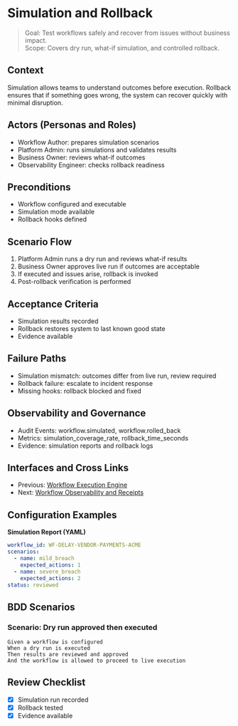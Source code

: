 # Simulation and Rollback

> Goal: Test workflows safely and recover from issues without business impact.  
> Scope: Covers dry run, what-if simulation, and controlled rollback.

## Context
Simulation allows teams to understand outcomes before execution. Rollback ensures that if something goes wrong, the system can recover quickly with minimal disruption.

## Actors (Personas and Roles)
- Workflow Author: prepares simulation scenarios  
- Platform Admin: runs simulations and validates results  
- Business Owner: reviews what-if outcomes  
- Observability Engineer: checks rollback readiness

## Preconditions
- Workflow configured and executable  
- Simulation mode available  
- Rollback hooks defined

## Scenario Flow
1. Platform Admin runs a dry run and reviews what-if results  
2. Business Owner approves live run if outcomes are acceptable  
3. If executed and issues arise, rollback is invoked  
4. Post-rollback verification is performed

## Acceptance Criteria
- Simulation results recorded  
- Rollback restores system to last known good state  
- Evidence available

## Failure Paths
- Simulation mismatch: outcomes differ from live run, review required  
- Rollback failure: escalate to incident response  
- Missing hooks: rollback blocked and fixed

## Observability and Governance
- Audit Events: workflow.simulated, workflow.rolled_back  
- Metrics: simulation_coverage_rate, rollback_time_seconds  
- Evidence: simulation reports and rollback logs

## Interfaces and Cross Links
- Previous: [Workflow Execution Engine](08d-workflow-execution-engine.md)  
- Next: [Workflow Observability and Receipts](08f-workflow-observability-receipts.md)

## Configuration Examples

**Simulation Report (YAML)**
```yaml
workflow_id: WF-DELAY-VENDOR-PAYMENTS-ACME
scenarios:
  - name: mild_breach
    expected_actions: 1
  - name: severe_breach
    expected_actions: 2
status: reviewed
```

## BDD Scenarios

### Scenario: Dry run approved then executed
```gherkin
Given a workflow is configured
When a dry run is executed
Then results are reviewed and approved
And the workflow is allowed to proceed to live execution
```

## Review Checklist
- [x] Simulation run recorded  
- [x] Rollback tested  
- [x] Evidence available  
